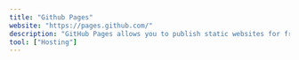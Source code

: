 ```yaml
---
title: "Github Pages"
website: "https://pages.github.com/"
description: "GitHub Pages allows you to publish static websites for free, and supports custom domains."
tool: ["Hosting"]
---
```

